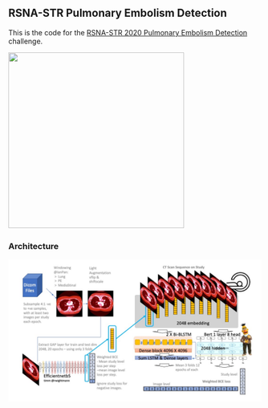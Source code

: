 ## RSNA-STR Pulmonary Embolism Detection

This is the code for the [RSNA-STR 2020 Pulmonary Embolism Detection](https://www.kaggle.com/c/rsna-str-pulmonary-embolism-detection) challenge.

<img src="figs/__results___11_0.gif" width="350" height="350"/>

### Architecture
![](figs/rsna_str.jpg?raw=true "Optional Title")  

